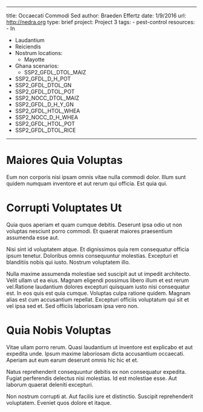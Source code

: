 ---
  title: Occaecati Commodi Sed
  author: Braeden Effertz
  date: 1/9/2016
  url: http://nedra.org
  type: brief
  project: Project 3
  tags:
    - pest-control
  resources:
    - In
  - Laudantium
  - Reiciendis
  - Nostrum
  locations:
    - Mayotte
  - Ghana
  scenarios:
    - SSP2_GFDL_DTOL_MAIZ
  - SSP2_GFDL_D_H_POT
  - SSP2_GFDL_DTOL_GN
  - SSP2_GFDL_DTOL_POT
  - SSP2_NOCC_DTOL_MAIZ
  - SSP2_GFDL_D_H_Y_GN
  - SSP2_GFDL_HTOL_WHEA
  - SSP2_NOCC_D_H_WHEA
  - SSP2_GFDL_HTOL_POT
  - SSP2_GFDL_DTOL_RICE
  ---
  # Maiores Quia Voluptas
Eum non corporis nisi ipsam omnis vitae nulla commodi dolor. Illum sunt quidem numquam inventore et aut rerum qui officia. Est quia qui.

# Corrupti Voluptates Ut
Quia quos aperiam et quam cumque debitis. Deserunt ipsa odio ut non voluptas nesciunt porro commodi. Et quaerat maiores praesentium assumenda esse aut.
 Nisi sint id voluptatem atque. Et dignissimos quia rem consequatur officia ipsum tenetur. Doloribus omnis consequuntur molestias. Excepturi et blanditiis nobis qui iusto. Nostrum voluptatem illo.
 Nulla maxime assumenda molestiae sed suscipit aut ut impedit architecto. Velit ullam ut ea eius. Magnam eligendi possimus libero illum et est rerum vel.Ratione laudantium dolores excepturi quisquam iusto nisi consequatur est. In eos quis est quia cumque. Voluptas culpa ratione quidem. Magnam alias est cum accusantium repellat. Excepturi officiis voluptatum qui sit et vel ipsa sed et. Sed officiis laboriosam ipsa vero non.

# Quia Nobis Voluptas
Vitae ullam porro rerum. Quasi laudantium ut inventore est explicabo et aut expedita unde. Ipsum maxime laboriosam dicta accusantium occaecati. Aperiam aut eum earum deserunt omnis hic hic et et.
 Natus reprehenderit consequuntur debitis ex non consequatur expedita. Fugiat perferendis delectus nisi molestias. Id est molestiae esse. Aut laborum quaerat deleniti excepturi.
 Non nostrum corrupti at. Aut facilis iure et distinctio. Suscipit reprehenderit voluptatem. Eveniet quos dolore et itaque.
